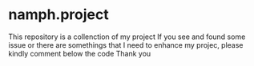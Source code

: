# namph.project
This repository is a collenction of my project
If you see and found some issue or there are somethings that I need to enhance my projec, please kindly comment below the code
Thank you
